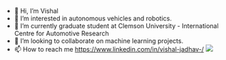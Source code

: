 - 👋 Hi, I’m Vishal
- 👀 I’m interested in autonomous vehicles and robotics.
- 🌱 I’m currently graduate student at Clemson University - International Centre for Automotive Research
- 💞️ I’m looking to collaborate on machine learning projects.
- 📫 How to reach me https://www.linkedin.com/in/vishal-jadhav-/
![](https://visitor-badge.glitch.me/badge?page_id=Vishal1711.Vishal1711)
<!---
Vishal1711/Vishal1711 is a ✨ special ✨ repository because its `README.md` (this file) appears on your GitHub profile.
You can click the Preview link to take a look at your changes.
--->
